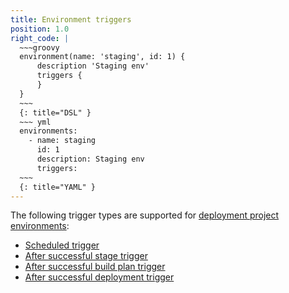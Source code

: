 ```yaml
---
title: Environment triggers
position: 1.0
right_code: |
  ~~~groovy
  environment(name: 'staging', id: 1) {
      description 'Staging env'
      triggers {
      }
  }
  ~~~
  {: title="DSL" }
  ~~~ yml
  environments:
    - name: staging
      id: 1
      description: Staging env
      triggers:
  ~~~
  {: title="YAML" }
---
```

The following trigger types are supported for [deployment project environments](#environments):

  - [Scheduled trigger](#env_scheduled_trigger)
  - [After successful stage trigger](#after_successful_stage)
  - [After successful build plan trigger](#after_successful_build_plan)
  - [After successful deployment trigger](#after_successful_deployment)
